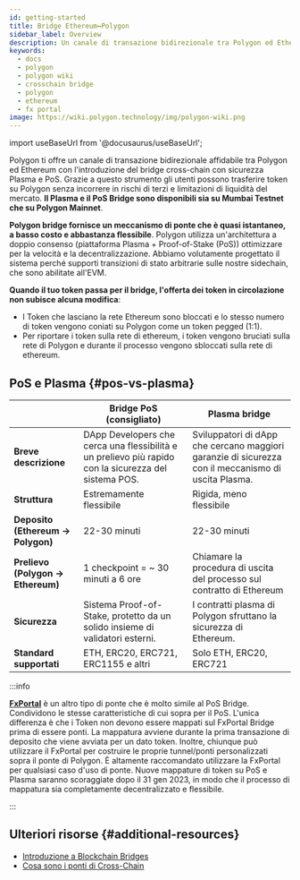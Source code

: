 ```yaml
---
id: getting-started
title: Bridge Ethereum↔Polygon
sidebar_label: Overview
description: Un canale di transazione bidirezionale tra Polygon ed Ethereum.
keywords:
  - docs
  - polygon
  - polygon wiki
  - crosschain bridge
  - polygon
  - ethereum
  - fx portal
image: https://wiki.polygon.technology/img/polygon-wiki.png
---
```


import useBaseUrl from '@docusaurus/useBaseUrl';

Polygon ti offre un canale di transazione bidirezionale affidabile tra Polygon ed Ethereum con l'introduzione del bridge cross-chain con sicurezza Plasma e PoS. Grazie a questo strumento gli utenti possono trasferire token su Polygon senza incorrere in rischi di terzi e limitazioni di liquidità del mercato. **Il Plasma e il PoS Bridge sono disponibili sia su Mumbai Testnet che su Polygon Mainnet**.

**Polygon bridge fornisce un meccanismo di ponte che è quasi istantaneo, a basso costo e abbastanza flessibile**. Polygon utilizza un'architettura a doppio consenso (piattaforma Plasma + Proof-of-Stake (PoS))
ottimizzare per la velocità e la decentralizzazione. Abbiamo volutamente progettato il sistema perché supporti transizioni di stato arbitrarie sulle nostre sidechain, che sono abilitate all'EVM.

**Quando il tuo token passa per il bridge, l'offerta dei token in circolazione non subisce alcuna modifica**:

- I Token che lasciano la rete Ethereum sono bloccati e lo stesso numero di token vengono coniati su Polygon come un token pegged (1:1).
- Per riportare i token sulla rete di ethereum, i token vengono bruciati sulla rete di Polygon e durante il processo vengono sbloccati sulla rete di ethereum.

## PoS e Plasma {#pos-vs-plasma}

|                                      | Bridge PoS (consigliato) | Plasma bridge |
| ------------------------------------ | ---------------------------------------------------------------------------------------- | ----------------------------------------------------------------------------------------- |
| **Breve descrizione** | DApp Developers che cerca una flessibilità e un prelievo più rapido con la sicurezza del sistema POS. | Sviluppatori di dApp che cercano maggiori garanzie di sicurezza con il meccanismo di uscita Plasma. |
| **Struttura** | Estremamente flessibile | Rigida, meno flessibile |
| **Deposito (Ethereum → Polygon)** | 22-30 minuti | 22-30 minuti |
| **Prelievo (Polygon → Ethereum)** | 1 checkpoint = ~ 30 minuti a 6 ore | Chiamare la procedura di uscita del processo sul contratto di Ethereum |
| **Sicurezza** | Sistema Proof-of-Stake, protetto da un solido insieme di validatori esterni. | I contratti plasma di Polygon sfruttano la sicurezza di Ethereum. |
| **Standard supportati** | ETH, ERC20, ERC721, ERC1155 e altri | Solo ETH, ERC20, ERC721 |

:::info

[**FxPortal**](/develop/l1-l2-communication/fx-portal.md) è un altro tipo di ponte che è molto simile al PoS Bridge. Condividono le stesse caratteristiche di cui sopra per il PoS. L'unica differenza è che i Token non devono essere mappati sul FxPortal Bridge prima di essere ponti. La mappatura avviene durante la prima transazione di deposito che viene avviata per un dato token. Inoltre, chiunque può utilizzare il FxPortal per costruire le proprie tunnel/ponti personalizzati sopra il ponte di Polygon. È altamente raccomandato utilizzare la FxPortal per qualsiasi caso d'uso di ponte. Nuove mappature di token su PoS e Plasma saranno scoraggiate dopo il 31 gen 2023, in modo che il processo di mappatura sia completamente decentralizzato e flessibile.

:::

## Ulteriori risorse {#additional-resources}

- [Introduzione a Blockchain Bridges](https://ethereum.org/en/bridges/)
- [Cosa sono i ponti di Cross-Chain](https://www.alchemy.com/overviews/cross-chain-bridges)

